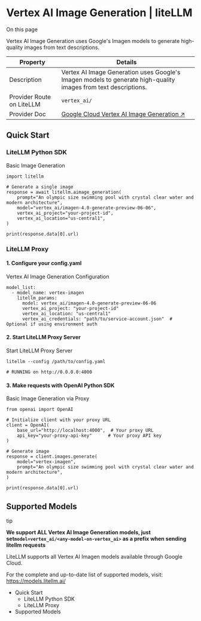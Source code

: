 # Vertex AI Image Generation | liteLLM

On this page

Vertex AI Image Generation uses Google's Imagen models to generate high-quality images from text descriptions.

Property| Details  
---|---  
Description| Vertex AI Image Generation uses Google's Imagen models to generate high-quality images from text descriptions.  
Provider Route on LiteLLM| `vertex_ai/`  
Provider Doc| [Google Cloud Vertex AI Image Generation ↗](https://cloud.google.com/vertex-ai/docs/generative-ai/image/generate-images)  
  
## Quick Start​

### LiteLLM Python SDK​

Basic Image Generation
    
    
    import litellm  
      
    # Generate a single image  
    response = await litellm.aimage_generation(  
        prompt="An olympic size swimming pool with crystal clear water and modern architecture",  
        model="vertex_ai/imagen-4.0-generate-preview-06-06",  
        vertex_ai_project="your-project-id",  
        vertex_ai_location="us-central1",  
    )  
      
    print(response.data[0].url)  
    

### LiteLLM Proxy​

#### 1\. Configure your config.yaml​

Vertex AI Image Generation Configuration
    
    
    model_list:  
      - model_name: vertex-imagen  
        litellm_params:  
          model: vertex_ai/imagen-4.0-generate-preview-06-06  
          vertex_ai_project: "your-project-id"  
          vertex_ai_location: "us-central1"  
          vertex_ai_credentials: "path/to/service-account.json"  # Optional if using environment auth  
    

#### 2\. Start LiteLLM Proxy Server​

Start LiteLLM Proxy Server
    
    
    litellm --config /path/to/config.yaml  
      
    # RUNNING on http://0.0.0.0:4000  
    

#### 3\. Make requests with OpenAI Python SDK​

Basic Image Generation via Proxy
    
    
    from openai import OpenAI  
      
    # Initialize client with your proxy URL  
    client = OpenAI(  
        base_url="http://localhost:4000",  # Your proxy URL  
        api_key="your-proxy-api-key"      # Your proxy API key  
    )  
      
    # Generate image  
    response = client.images.generate(  
        model="vertex-imagen",  
        prompt="An olympic size swimming pool with crystal clear water and modern architecture",  
    )  
      
    print(response.data[0].url)  
    

## Supported Models​

tip

**We support ALL Vertex AI Image Generation models, just set`model=vertex_ai/<any-model-on-vertex_ai>` as a prefix when sending litellm requests**

LiteLLM supports all Vertex AI Imagen models available through Google Cloud.

For the complete and up-to-date list of supported models, visit: <https://models.litellm.ai/>

  * Quick Start
    * LiteLLM Python SDK
    * LiteLLM Proxy
  * Supported Models